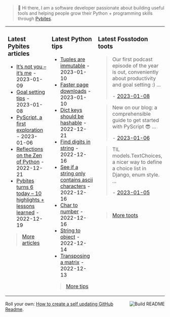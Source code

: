 > 👋 Hi there, I am a software developer passionate about building useful tools and helping people grow their Python + programming skills through <a href="https://pybit.es" target="_blank">Pybites</a>.

<table><tr><td valign="top" width="33%">

### Latest Pybites articles

<ul>

  <li><a href="https://pybit.es/articles/its-not-you-its-me/" target="_blank">It’s not you – it’s me</a> - 2023-01-09</li>

  <li><a href="https://pybit.es/articles/goal-setting-tips/" target="_blank">Goal setting tips</a> - 2023-01-08</li>

  <li><a href="https://pybit.es/articles/pyscript-a-first-exploration/" target="_blank">PyScript, a first exploration</a> - 2023-01-06</li>

  <li><a href="https://pybit.es/articles/reflections-on-the-zen-of-python/" target="_blank">Reflections on the Zen of Python</a> - 2022-12-21</li>

  <li><a href="https://pybit.es/articles/pybites-turns-6-today-10-highlights-lessons-learned/" target="_blank">Pybites turns 6 today – 10 highlights + lessons learned</a> - 2022-12-19</li>

</ul>

> <a href="https://pybit.es/articles/" target="_blank">More articles</a>


</td><td valign="top" width="34%">

### Latest Python tips

<ul>

  <li><a href="https://github.com/bbelderbos/bobcodesit/blob/main/notes/20230110131408.md" target="_blank">Tuples are immutable</a> - 2023-01-10</li>

  <li><a href="https://github.com/bbelderbos/bobcodesit/blob/main/notes/20230110130247.md" target="_blank">Faster page downloads</a> - 2023-01-10</li>

  <li><a href="https://github.com/bbelderbos/bobcodesit/blob/main/notes/20221221130639.md" target="_blank">Dict keys should be hashable</a> - 2022-12-21</li>

  <li><a href="https://github.com/bbelderbos/bobcodesit/blob/main/notes/20221216144546.md" target="_blank">Find digits in string</a> - 2022-12-16</li>

  <li><a href="https://github.com/bbelderbos/bobcodesit/blob/main/notes/20221216114651.md" target="_blank">See if a string only contains ascii characters</a> - 2022-12-16</li>

  <li><a href="https://github.com/bbelderbos/bobcodesit/blob/main/notes/20221216114150.md" target="_blank">Char to number</a> - 2022-12-16</li>

  <li><a href="https://github.com/bbelderbos/bobcodesit/blob/main/notes/20221214133347.md" target="_blank">String to object</a> - 2022-12-14</li>

  <li><a href="https://github.com/bbelderbos/bobcodesit/blob/main/notes/20221213141214.md" target="_blank">Transposing a matrix</a> - 2022-12-13</li>

</ul>

> <a href="https://github.com/bbelderbos/bobcodesit" target="_blank">More tips</a>


</td><td valign="top" width="33%">

### Latest Fosstodon toots


  <blockquote>
  <p>Our first podcast episode of the year is out, conveniently about productivity and goal setting :)  ...</p>
  - <a href="https://fosstodon.org/@bbelderbos/109653540664699883" target="_blank">2023-01-08</a>
  </blockquote>

  <blockquote>
  <p>New on our blog: a comprehensible guide to get started with PyScript 😎 ...</p>
  - <a href="https://fosstodon.org/@bbelderbos/109641592340343967" target="_blank">2023-01-06</a>
  </blockquote>

  <blockquote>
  <p>TIL models.TextChoices, a nicer way to define a choice list in Django, enum style.  ...</p>
  - <a href="https://fosstodon.org/@bbelderbos/109637840688248702" target="_blank">2023-01-05</a>
  </blockquote>


<br>

> <a href="https://fosstodon.org/@bbelderbos" target="_blank">More toots</a>


</td></tr></table>

<a href="https://github.com/bbelderbos/bbelderbos/actions" target="_blank"><img src="https://github.com/bbelderbos/bbelderbos/workflows/Daily%20Update/badge.svg" align="right" alt="Build README"></a>Roll your own: <a href="https://pybit.es/articles/how-to-create-a-self-updating-github-readme/" target="_blank">How to create a self updating GitHub Readme</a>.